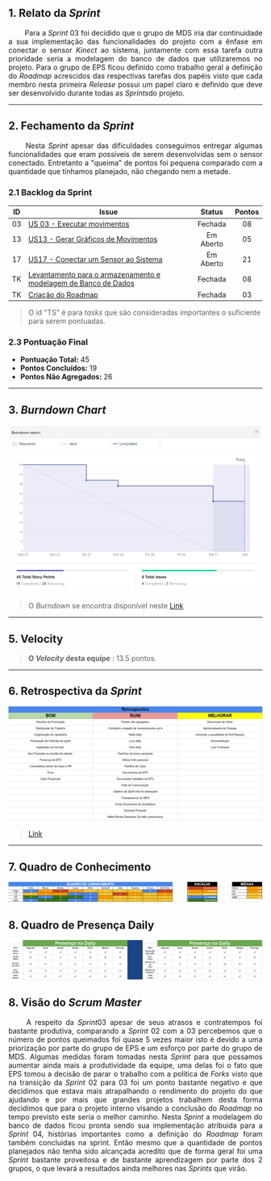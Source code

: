 ## 1. Relato da _Sprint_

<p align="justify">&emsp;&emsp; Para a <i>Sprint</i> 03 foi decidido que o grupo de MDS iria dar continuidade a sua implementação das funcionalidades do projeto com a ênfase em conectar o sensor <i>Kinect</i> ao sistema, juntamente com essa tarefa outra prioridade seria a modelagem  do banco de dados que utilizaremos no projeto. Para o grupo de EPS ficou definido como trabalho geral a definição do <i>Roadmap</i> acrescidos das respectivas tarefas dos papéis visto que cada membro nesta primeira <i>Release</i> possui um papel claro e definido que deve ser desenvolvido durante todas as <i>Sprints</i>do projeto. </p>  

---

## 2. Fechamento da _Sprint_
<p align="justify">&emsp;&emsp; Nesta <i>Sprint</i> apesar das dificuldades conseguimos entregar algumas funcionalidades que eram possíveis de serem desenvolvidas sem o sensor conectado. Entretanto a "queima" de pontos foi pequena comparado com a quantidade que tínhamos planejado, não chegando nem a metade. </p>

### 2.1 Backlog da Sprint

| ID | Issue | Status | Pontos |
|:--:| ------- | :----: | :----: |
| 03 | [US 03 - Executar movimentos](https://github.com/fga-gpp-mds/2018.1-Reabilitacao-Motora/issues/29) | Fechada | 08 |
| 13 | [US13 - Gerar Gráficos de Movimentos](https://github.com/fga-gpp-mds/2018.1-Reabilitacao-Motora/issues/46)| Em Aberto | 05 |
| 17 | [US17 - Conectar um Sensor ao Sistema](https://github.com/fga-gpp-mds/2018.1-Reabilitacao-Motora/issues/28)| Em Aberto | 21 |
| TK | [Levantamento para o armazenamento e modelagem de Banco de Dados](https://github.com/fga-gpp-mds/2018.1-Reabilitacao-Motora/issues/38)| Fechada | 08 |
| TK | [Criação do Roadmap](https://github.com/fga-gpp-mds/2018.1-Reabilitacao-Motora/issues/63)| Fechada | 03 |

> O id "TS" é para *tasks* que são consideradas importantes o suficiente para serem pontuadas.

### 2.3 Pontuação Final

* **Pontuação Total:** 45
* **Pontos Concluídos:** 19
* **Pontos Não Agregados:** 26

------------

## 3. _Burndown Chart_

![](https://raw.githubusercontent.com/RomeuCarvalhoAntunes/2018.1-Reabilitacao-Motora/master/docs/imagens/Burndown/Sprint_03.png)

> O _Burndown_ se encontra disponível neste [Link](https://github.com/fga-gpp-mds/2018.1-Reabilitacao-Motora/issues#reports?report=burndown&milestoneId=3179761&showPRs=false)


------------

## 5. Velocity

> **O _Velocity_ desta equipe**  : 13.5 pontos.

------------


## 6. Retrospectiva da _Sprint_

![](https://raw.githubusercontent.com/RomeuCarvalhoAntunes/2018.1-Reabilitacao-Motora/master/docs/imagens/Retrospectiva/Retrospectiva_Sprint03.png)

 >[Link](https://raw.githubusercontent.com/RomeuCarvalhoAntunes/2018.1-Reabilitacao-Motora/master/docs/imagens/Retrospectiva/Retrospectiva_Sprint03.png)

------------

## 7. Quadro de Conhecimento

![](https://raw.githubusercontent.com/RomeuCarvalhoAntunes/2018.1-Reabilitacao-Motora/master/docs/imagens/Quadro%20de%20Conhecimento/Quadro_Conhecimento_03.png)

## 8. Quadro de Presença Daily

![](https://raw.githubusercontent.com/RomeuCarvalhoAntunes/2018.1-Reabilitacao-Motora/master/docs/imagens/Daily/Sprint03.png)


## 8. Visão do _Scrum Master_

<p align="justify">&emsp;&emsp; A respeito da <i>Sprint</i>03 apesar de seus atrasos e contratempos foi bastante produtiva, comparando a <i>Sprint</i> 02 com a 03 percebemos que o número de pontos queimados foi quase 5 vezes maior isto é devido a uma priorização por parte do grupo de EPS e um esforço por parte do grupo de MDS. Algumas medidas foram tomadas nesta <i>Sprint</i> para que possamos aumentar ainda mais a produtividade da equipe, uma delas foi o fato que EPS tomou a decisão de parar o trabalho com a política de <i>Forks</i> visto que na transição da <i>Sprint</i> 02 para 03 foi um ponto bastante negativo e que decidimos que estava mais atrapalhando o rendimento do projeto do que ajudando e por mais que grandes projetos trabalhem desta forma decidimos que para o projeto interno visando a conclusão do <i>Roadmap</i> no tempo previsto este seria o melhor caminho. Nesta <i>Sprint</i> a modelagem do banco de dados ficou pronta sendo sua implementação atribuida para a <i>Sprint</i> 04, histórias importantes como a definição do <i>Roadmap</i> foram também concluidas na sprint. Então mesmo que a quantidade de pontos planejados não tenha sido alcançada acredito que de forma geral foi uma <i>Sprint</i> bastante proveitosa e de bastante aprendizagem por parte dos 2 grupos, o que levará a resultados ainda melhores nas <i>Sprints</i> que virão.  </p>
